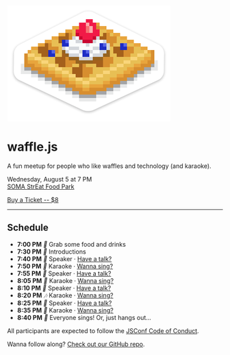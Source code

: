 ![a tasty waffle](waffle.png)

waffle.js
=========

A fun meetup for people who like waffles and technology (and karaoke).

Wednesday, August 5 at 7 PM  
[SOMA StrEat Food Park][2]

[Buy a Ticket -- $8][1]

- - -

Schedule
--------

* **7:00 PM** *🍜* Grab some food and drinks
* **7:30 PM** *👋* Introductions
* **7:40 PM** *📢* Speaker · [Have a talk?][5]
* **7:50 PM** *🎤* Karaoke · [Wanna sing?][6]
* **7:55 PM** *💬* Speaker · [Have a talk?][5]
* **8:05 PM** *🎵* Karaoke · [Wanna sing?][6]
* **8:10 PM** *📣* Speaker · [Have a talk?][5]
* **8:20 PM** *🎶* Karaoke · [Wanna sing?][6]
* **8:25 PM** *💭* Speaker · [Have a talk?][5]
* **8:35 PM** *🎹* Karaoke · [Wanna sing?][6]
* **8:40 PM** *💃* Everyone sings! Or, just hangs out...

All participants are expected to follow the [JSConf Code of Conduct][3].

Wanna follow along? [Check out our GitHub repo][4].

[1]: https://ti.to/wafflejs/august
[2]: https://goo.gl/maps/0gkOe
[3]: http://jsconf.com/codeofconduct.html
[4]: https://github.com/wafflejs/wafflejs.github.io/issues
[5]: https://github.com/wafflejs/wafflejs.github.io/issues/16
[6]: https://github.com/wafflejs/wafflejs.github.io/issues/21
